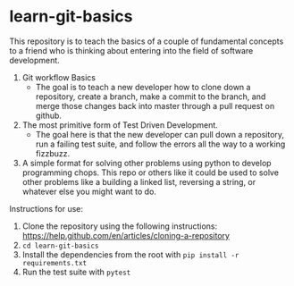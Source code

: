 # learn-git-basics
This repository is to teach the basics of a couple of fundamental concepts to a friend who is thinking about entering into the field of software development.
1. Git workflow Basics
    - The goal is to teach a new developer how to clone down a repository, create a branch, make a commit to the branch, and merge those changes back into master through a pull request on github.
2. The most primitive form of Test Driven Development.
    - The goal here is that the new developer can pull down a repository, run a failing test suite, and follow the errors all the way to a working fizzbuzz.
3. A simple format for solving other problems using python to develop programming chops. This repo or others like it could be used to solve other problems like a building a linked list, reversing a string, or whatever else you might want to do.

Instructions for use:
1. Clone the repository using the following instructions: https://help.github.com/en/articles/cloning-a-repository
2. `cd learn-git-basics`
3. Install the dependencies from the root with `pip install -r requirements.txt`
4. Run the test suite with `pytest`

